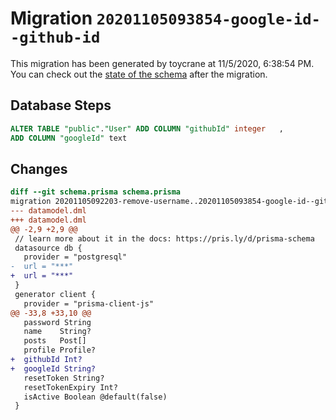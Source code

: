 # Migration `20201105093854-google-id--github-id`

This migration has been generated by toycrane at 11/5/2020, 6:38:54 PM.
You can check out the [state of the schema](./schema.prisma) after the migration.

## Database Steps

```sql
ALTER TABLE "public"."User" ADD COLUMN "githubId" integer   ,
ADD COLUMN "googleId" text   
```

## Changes

```diff
diff --git schema.prisma schema.prisma
migration 20201105092203-remove-username..20201105093854-google-id--github-id
--- datamodel.dml
+++ datamodel.dml
@@ -2,9 +2,9 @@
 // learn more about it in the docs: https://pris.ly/d/prisma-schema
 datasource db {
   provider = "postgresql"
-  url = "***"
+  url = "***"
 }
 generator client {
   provider = "prisma-client-js"
@@ -33,8 +33,10 @@
   password String
   name    String?
   posts   Post[]
   profile Profile?
+  githubId Int?
+  googleId String?
   resetToken String?
   resetTokenExpiry Int?
   isActive Boolean @default(false)
 }
```


